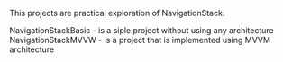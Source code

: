 This projects are practical exploration of NavigationStack.

NavigationStackBasic - is a siple project without using any architecture 
NavigationStackMVVW - is a project that is implemented using MVVM architecture
